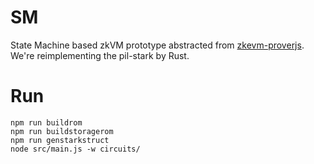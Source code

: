 # SM
State Machine based zkVM prototype abstracted from [zkevm-proverjs](https://github.com/0xPolygonHermez/zkevm-proverjs/tree/main/pil).
We're reimplementing the pil-stark by Rust.

# Run

```
npm run buildrom
npm run buildstoragerom
npm run genstarkstruct
node src/main.js -w circuits/
```
